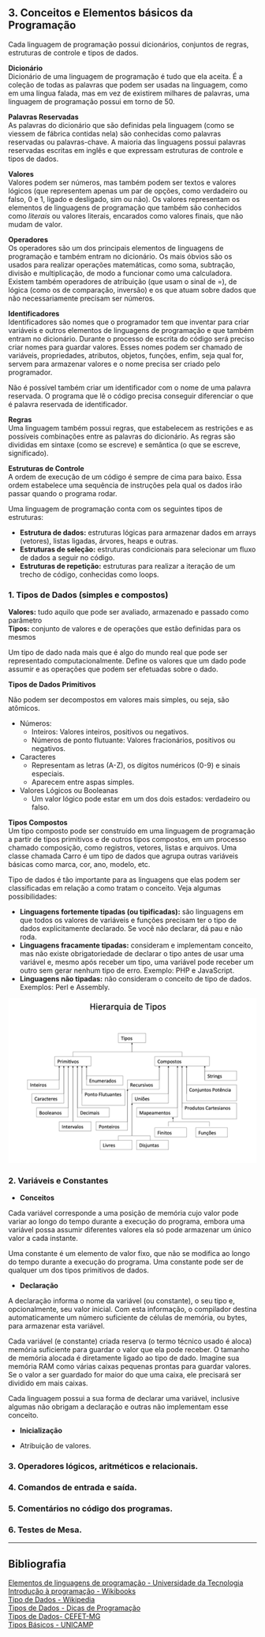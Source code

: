 
## 3. Conceitos e Elementos básicos da Programação
  
  Cada linguagem de programação possui dicionários, conjuntos de regras, estruturas de controle e tipos de dados.
  
  **Dicionário**  
  Dicionário de uma linguagem de programação é tudo que ela aceita. É a coleção de todas as palavras que podem ser usadas na linguagem, como em uma língua falada, mas em vez de existirem milhares de palavras, uma linguagem de programação possui em torno de 50. 
  
  **Palavras Reservadas**  
  As palavras do dicionário que são definidas pela linguagem (como se viessem de fábrica contidas nela) são conhecidas como palavras reservadas ou palavras-chave. A maioria das linguagens possui palavras reservadas escritas em inglês e que expressam estruturas de controle e tipos de dados.
  
  **Valores**  
  Valores podem ser números, mas também podem ser textos e valores lógicos (que representem apenas um par de opções, como verdadeiro ou falso, 0 e 1, ligado e desligado, sim ou não). Os valores representam os elementos de linguagens de programação que também são conhecidos como *literais* ou valores literais, encarados como valores finais, que não mudam de valor.
  
  **Operadores**  
  Os operadores são um dos principais elementos de linguagens de programação e também entram no dicionário. Os mais óbvios são os usados para realizar operações matemáticas, como soma, subtração, divisão e multiplicação, de modo a funcionar como uma calculadora. Existem também operadores de atribuição (que usam o sinal de =), de lógica (como os de comparação, inversão) e os que atuam sobre dados que não necessariamente precisam ser números.
  
  **Identificadores**  
  Identificadores são nomes que o programador tem que inventar para criar variáveis e outros elementos de linguagens de programação e que também entram no dicionário. Durante o processo de escrita do código será preciso criar nomes para guardar valores. Esses nomes podem ser chamado de variáveis, propriedades, atributos, objetos, funções, enfim, seja qual for, servem para armazenar valores e o nome precisa ser criado pelo programador. 
  
  Não é possível também criar um identificador com o nome de uma palavra reservada. O programa que lê o código precisa conseguir diferenciar o que é palavra reservada de identificador.
  
  **Regras**  
  Uma linguagem também possui regras, que estabelecem as restrições e as possíveis combinações entre as palavras do dicionário. As regras são divididas em sintaxe (como se escreve) e semântica (o que se escreve, significado).
  
  **Estruturas de Controle**  
  A ordem de execução de um código é sempre de cima para baixo. Essa ordem estabelece uma sequência de instruções pela qual os dados irão passar quando o programa rodar.
  
  Uma linguagem de programação conta com os seguintes tipos de estruturas:

* **Estrutura de dados:** estruturas lógicas para armazenar dados em arrays (vetores), listas ligadas, árvores, heaps e outras.
* **Estruturas de seleção:** estruturas condicionais para selecionar um fluxo de dados a seguir no código.
* **Estruturas de repetição:** estruturas para realizar a iteração de um trecho de código, conhecidas como loops.
  
### 1. Tipos de Dados (simples e compostos)  

**Valores:**	tudo	aquilo	que	pode	ser	avaliado,	armazenado	e	passado	como	parâmetro  
**Tipos:** conjunto	de	valores	e	de	operações	que	estão	definidas	para	os	mesmos	

Um tipo de dado nada mais que é algo do mundo real que pode ser representado computacionalmente. Define os valores que um dado pode assumir e as operações que podem ser efetuadas sobre o dado.

**Tipos de Dados Primitivos**

Não	podem	ser	decompostos	em	valores	mais	simples,	ou	seja,	são	atômicos.

* Números: 
  * Inteiros: Valores inteiros, positivos ou negativos.
  * Números de ponto flutuante: Valores fracionários, positivos ou negativos.
* Caracteres
  * Representam as letras (A-Z), os dígitos numéricos (0-9) e sinais especiais.
  * Aparecem entre aspas simples.
* Valores Lógicos ou Booleanas
  * Um valor lógico pode estar em um dos dois estados: verdadeiro ou falso.

**Tipos Compostos**  
Um tipo composto pode ser construído em uma linguagem de programação a partir de tipos primitivos e de outros tipos compostos, em um processo chamado composição, como registros,	vetores,	listas e arquivos. Uma classe chamada Carro é um tipo de dados que agrupa outras variáveis básicas como marca, cor, ano, modelo, etc.

Tipo de dados é tão importante para as linguagens que elas podem ser classificadas em relação a como tratam o conceito. Veja algumas possibilidades:

* **Linguagens fortemente tipadas (ou tipificadas):** são linguagens em que todos os valores de variáveis e funções precisam ter o tipo de dados explicitamente declarado. Se você não declarar, dá pau e não roda.
* **Linguagens fracamente tipadas:** consideram e implementam conceito, mas não existe obrigatoriedade de declarar o tipo antes de usar uma variável e, mesmo após receber um tipo, uma variável pode receber um outro sem gerar nenhum tipo de erro. Exemplo: PHP e JavaScript.
* **Linguagens não tipadas:** não consideram o conceito de tipo de dados. Exemplos: Perl e Assembly.

<p align="center">
  <img src="https://github.com/mariatheresahqs/Programacao-UFV-CCF110/blob/master/03-ConceitosElementosBasicosProgramacao/tipoDeDados.png?raw=true">
 </p>

### 2. Variáveis e Constantes    

   * **Conceitos**

Cada variável corresponde a uma posição de memória cujo valor pode variar ao longo do tempo durante a execução do programa, embora uma variável possa assumir diferentes valores ela só pode armazenar um único valor a cada instante.

Uma constante é um elemento de valor fixo, que não se modifica ao longo do tempo durante a execução do programa. Uma constante pode ser de qualquer um dos tipos primitivos de dados.
   
   * **Declaração**
   
   A declaração informa o nome da variável (ou constante), o seu tipo e, opcionalmente, seu valor inicial. Com esta informação, o compilador destina automaticamente um número suficiente de células de memória, ou bytes, para armazenar esta variável. 
   
   Cada variável (e constante) criada reserva (o termo técnico usado é aloca) memória suficiente para guardar o valor que ela pode receber. O tamanho de memória alocada é diretamente ligado ao tipo de dado. Imagine sua memória RAM como várias caixas pequenas prontas para guardar valores. Se o valor a ser guardado for maior do que uma caixa, ele precisará ser dividido em mais caixas.
   
   Cada linguagem possui a sua forma de declarar uma variável, inclusive algumas não obrigam a declaração e outras não implementam esse conceito.
   
   * **Inicialização**
   
   - Atribuição de valores.   
### 3. Operadores lógicos, aritméticos e relacionais.  
### 4. Comandos de entrada e saída.   
### 5. Comentários no código dos programas.   
### 6. Testes de Mesa. 

---------
## Bibliografia 
[Elementos de linguagens de programação - Universidade da Tecnologia](https://universidadedatecnologia.com.br/elementos-de-linguagens-de-programacao/)    
[Introdução à programação - Wikibooks](https://pt.wikibooks.org/wiki/Introdu%C3%A7%C3%A3o_%C3%A0_programa%C3%A7%C3%A3o/Defini%C3%A7%C3%A3o_de_dados)  
[Tipo de Dados - Wikipedia](https://pt.wikipedia.org/wiki/Tipo_de_dado)  
[Tipos de Dados - Dicas de Programação](https://dicasdeprogramacao.com.br/tipos-de-dados-primitivos/)  
[Tipos de Dados- CEFET-MG](https://homepages.dcc.ufmg.br/~rimsa/documents/decom009/lessons/Aula04.pdf)  
[Tipos Básicos - UNICAMP](https://www.ic.unicamp.br/~wainer/cursos/2s2011/Cap03-TiposBasicos-texto.pdf)  
